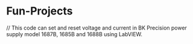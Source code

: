 # Fun-Projects
// This code can set and reset voltage and current in BK Precision power supply model 1687B, 1685B and 1688B using LabVIEW.
